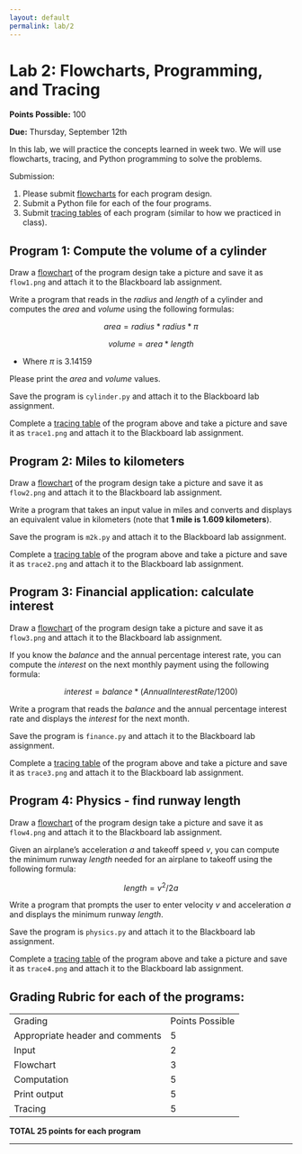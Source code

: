 ```yaml
---
layout: default
permalink: lab/2
---
```


# Lab 2: Flowcharts, Programming, and Tracing

__Points Possible:__ 100

__Due:__ Thursday, September 12th 

In this lab, we will practice the concepts learned in week two. We will use flowcharts, tracing, and Python programming to solve the problems.

Submission:
1.	Please submit [flowcharts](../guides/flowchart) for each program design.
2.	Submit a Python file for each of the four programs.
3.	Submit [tracing tables](../guides/tracing) of each program (similar to how we practiced in class).


## Program 1: Compute the volume of a cylinder

Draw a [flowchart](../guides/flowchart) of the program design take a picture and save it as `flow1.png` and attach it to the Blackboard lab assignment.

Write a program that reads in the $radius$ and $length$ of a cylinder and computes the $area$ and $volume$ using the following formulas:

$$
area = radius * radius * \pi
$$

$$
volume = area * length
$$

* Where $\pi$ is 3.14159

Please print the $area$ and $volume$ values.

Save the program is `cylinder.py` and attach it to the Blackboard lab assignment. 

Complete a [tracing table](../guides/tracing) of the program above and take a picture and save it as `trace1.png` and attach it to the Blackboard lab assignment.

## Program 2: Miles to kilometers

Draw a [flowchart](../guides/flowchart) of the program design take a picture and save it as `flow2.png` and attach it to the Blackboard lab assignment.

Write a program that takes an input value in miles and converts and displays an equivalent value in kilometers (note that __1 mile is 1.609 kilometers__).

Save the program is `m2k.py` and attach it to the Blackboard lab assignment.

Complete a [tracing table](../guides/tracing) of the program above and take a picture and save it as `trace2.png` and attach it to the Blackboard lab assignment.

## Program 3: Financial application: calculate interest

Draw a [flowchart](../guides/flowchart) of the program design take a picture and save it as `flow3.png` and attach it to the Blackboard lab assignment.

If you know the $balance$ and the annual percentage interest rate, you can compute the $interest$ on the next monthly payment using the following formula:

$$
interest  =  balance * (AnnualInterestRate / 1200)
$$

Write a program that reads the $balance$ and the annual percentage interest rate and displays the $interest$ for the next month.

Save the program is `finance.py` and attach it to the Blackboard lab assignment.

Complete a [tracing table](../guides/tracing) of the program above and take a picture and save it as `trace3.png` and attach it to the Blackboard lab assignment.

## Program 4: Physics - find runway length

Draw a [flowchart](../guides/flowchart) of the program design take a picture and save it as `flow4.png` and attach it to the Blackboard lab assignment.

Given an airplane’s acceleration $a$ and takeoff speed $v$, you can compute the minimum runway $length$ needed for an airplane to takeoff using the following formula:

$$
length = v^2 / 2a
$$


Write a program that prompts the user to enter velocity $v$ and acceleration $a$ and displays the minimum runway $length$.

Save the program is `physics.py` and attach it to the Blackboard lab assignment.

Complete a [tracing table](../guides/tracing) of the program above and take a picture and save it as `trace4.png` and attach it to the Blackboard lab assignment.

## Grading Rubric for each of the programs:

<table>
    <tr>
        <td>Grading</td>
        <td>Points Possible</td>
    </tr>
    <tr>
        <td>Appropriate header and comments</td>
        <td>5</td>
    </tr>
    <tr>
        <td>Input</td>
        <td>2</td>
    </tr>
    <tr>
        <td>Flowchart</td>
        <td>3</td>
    </tr>
    <tr>
        <td>Computation</td>
        <td>5</td>
    </tr>
    <tr>
        <td>Print output</td>
        <td>5</td>
    </tr>
    <tr>
        <td>Tracing</td>
        <td>5</td>
    </tr>
</table>

**TOTAL	25 points for each program**

---